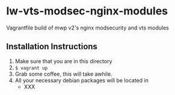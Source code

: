 # lw-vts-modsec-nginx-modules
Vagrantfile build of mwp v2's nginx modsecurity and vts modules

## Installation Instructions
1. Make sure that you are in this directory
2. `$ vagrant up` 
3. Grab some coffee, this will take awhile.
4. All your necessary debian packages will be located in
    - XXX

